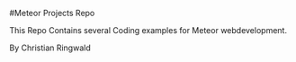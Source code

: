 #Meteor Projects Repo

This Repo Contains several Coding examples for Meteor webdevelopment.

By Christian Ringwald